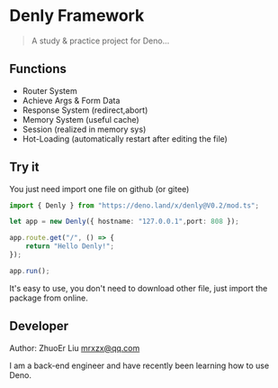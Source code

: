 # Denly Framework

> A study & practice project for Deno...

## Functions

- Router System
- Achieve Args & Form Data
- Response System (redirect,abort)
- Memory System (useful cache)
- Session (realized in memory sys)
- Hot-Loading (automatically restart after editing the file)

## Try it

You just need import one file on github (or gitee)

```typescript
import { Denly } from "https://deno.land/x/denly@V0.2/mod.ts";

let app = new Denly({ hostname: "127.0.0.1",port: 808 });

app.route.get("/", () => {
    return "Hello Denly!";
});

app.run();
```

It's easy to use, you don't need to download other file, just import the package from online.

## Developer

Author: ZhuoEr Liu <mrxzx@qq.com>

I am a back-end engineer and have recently been learning how to use Deno.